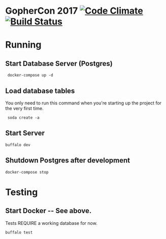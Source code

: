 # GopherCon 2017 [![Code Climate](https://codeclimate.com/github/gopheracademy/gcon/badges/gpa.svg)](https://codeclimate.com/github/gopheracademy/gcon) [![Build Status](https://travis-ci.org/gopheracademy/gcon.svg?branch=master)](https://travis-ci.org/gopheracademy/gcon)

# Running

## Start Database Server (Postgres)

	 docker-compose up -d

## Load database tables

You only need to run this command when you're starting up the project for the very first time.

	 soda create -a

## Start Server

	buffalo dev

## Shutdown Postgres after development

	docker-compose stop

# Testing

## Start Docker -- See above.  

Tests REQUIRE a working database for now.

	buffalo test
